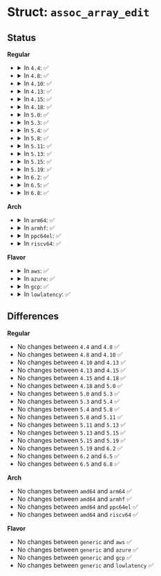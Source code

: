 # Struct: <code>assoc_array_edit</code>

## Status
<b>Regular</b>
<ul>
<li>
<details>
<summary>In <code>4.4</code>: ✅</summary>

```c
struct assoc_array_edit {
    struct callback_head rcu;
    struct assoc_array *array;
    const struct assoc_array_ops *ops;
    const struct assoc_array_ops *ops_for_excised_subtree;
    struct assoc_array_ptr *leaf;
    struct assoc_array_ptr **leaf_p;
    struct assoc_array_ptr *dead_leaf;
    struct assoc_array_ptr * new_meta[3];
    struct assoc_array_ptr * excised_meta[1];
    struct assoc_array_ptr *excised_subtree;
    struct assoc_array_ptr ** set_backpointers[16];
    struct assoc_array_ptr *set_backpointers_to;
    struct assoc_array_node *adjust_count_on;
    long int adjust_count_by;
    struct (anon) set[2];
    struct (anon) set_parent_slot[1];
    u8 segment_cache[17];
};
```
</details>
</li>
<li>
<details>
<summary>In <code>4.8</code>: ✅</summary>

```c
struct assoc_array_edit {
    struct callback_head rcu;
    struct assoc_array *array;
    const struct assoc_array_ops *ops;
    const struct assoc_array_ops *ops_for_excised_subtree;
    struct assoc_array_ptr *leaf;
    struct assoc_array_ptr **leaf_p;
    struct assoc_array_ptr *dead_leaf;
    struct assoc_array_ptr * new_meta[3];
    struct assoc_array_ptr * excised_meta[1];
    struct assoc_array_ptr *excised_subtree;
    struct assoc_array_ptr ** set_backpointers[16];
    struct assoc_array_ptr *set_backpointers_to;
    struct assoc_array_node *adjust_count_on;
    long int adjust_count_by;
    struct (anon) set[2];
    struct (anon) set_parent_slot[1];
    u8 segment_cache[17];
};
```
</details>
</li>
<li>
<details>
<summary>In <code>4.10</code>: ✅</summary>

```c
struct assoc_array_edit {
    struct callback_head rcu;
    struct assoc_array *array;
    const struct assoc_array_ops *ops;
    const struct assoc_array_ops *ops_for_excised_subtree;
    struct assoc_array_ptr *leaf;
    struct assoc_array_ptr **leaf_p;
    struct assoc_array_ptr *dead_leaf;
    struct assoc_array_ptr * new_meta[3];
    struct assoc_array_ptr * excised_meta[1];
    struct assoc_array_ptr *excised_subtree;
    struct assoc_array_ptr ** set_backpointers[16];
    struct assoc_array_ptr *set_backpointers_to;
    struct assoc_array_node *adjust_count_on;
    long int adjust_count_by;
    struct (anon) set[2];
    struct (anon) set_parent_slot[1];
    u8 segment_cache[17];
};
```
</details>
</li>
<li>
<details>
<summary>In <code>4.13</code>: ✅</summary>

```c
struct assoc_array_edit {
    struct callback_head rcu;
    struct assoc_array *array;
    const struct assoc_array_ops *ops;
    const struct assoc_array_ops *ops_for_excised_subtree;
    struct assoc_array_ptr *leaf;
    struct assoc_array_ptr **leaf_p;
    struct assoc_array_ptr *dead_leaf;
    struct assoc_array_ptr * new_meta[3];
    struct assoc_array_ptr * excised_meta[1];
    struct assoc_array_ptr *excised_subtree;
    struct assoc_array_ptr ** set_backpointers[16];
    struct assoc_array_ptr *set_backpointers_to;
    struct assoc_array_node *adjust_count_on;
    long int adjust_count_by;
    struct (anon) set[2];
    struct (anon) set_parent_slot[1];
    u8 segment_cache[17];
};
```
</details>
</li>
<li>
<details>
<summary>In <code>4.15</code>: ✅</summary>

```c
struct assoc_array_edit {
    struct callback_head rcu;
    struct assoc_array *array;
    const struct assoc_array_ops *ops;
    const struct assoc_array_ops *ops_for_excised_subtree;
    struct assoc_array_ptr *leaf;
    struct assoc_array_ptr **leaf_p;
    struct assoc_array_ptr *dead_leaf;
    struct assoc_array_ptr * new_meta[3];
    struct assoc_array_ptr * excised_meta[1];
    struct assoc_array_ptr *excised_subtree;
    struct assoc_array_ptr ** set_backpointers[16];
    struct assoc_array_ptr *set_backpointers_to;
    struct assoc_array_node *adjust_count_on;
    long int adjust_count_by;
    struct (anon) set[2];
    struct (anon) set_parent_slot[1];
    u8 segment_cache[17];
};
```
</details>
</li>
<li>
<details>
<summary>In <code>4.18</code>: ✅</summary>

```c
struct assoc_array_edit {
    struct callback_head rcu;
    struct assoc_array *array;
    const struct assoc_array_ops *ops;
    const struct assoc_array_ops *ops_for_excised_subtree;
    struct assoc_array_ptr *leaf;
    struct assoc_array_ptr **leaf_p;
    struct assoc_array_ptr *dead_leaf;
    struct assoc_array_ptr * new_meta[3];
    struct assoc_array_ptr * excised_meta[1];
    struct assoc_array_ptr *excised_subtree;
    struct assoc_array_ptr ** set_backpointers[16];
    struct assoc_array_ptr *set_backpointers_to;
    struct assoc_array_node *adjust_count_on;
    long int adjust_count_by;
    struct (anon) set[2];
    struct (anon) set_parent_slot[1];
    u8 segment_cache[17];
};
```
</details>
</li>
<li>
<details>
<summary>In <code>5.0</code>: ✅</summary>

```c
struct assoc_array_edit {
    struct callback_head rcu;
    struct assoc_array *array;
    const struct assoc_array_ops *ops;
    const struct assoc_array_ops *ops_for_excised_subtree;
    struct assoc_array_ptr *leaf;
    struct assoc_array_ptr **leaf_p;
    struct assoc_array_ptr *dead_leaf;
    struct assoc_array_ptr * new_meta[3];
    struct assoc_array_ptr * excised_meta[1];
    struct assoc_array_ptr *excised_subtree;
    struct assoc_array_ptr ** set_backpointers[16];
    struct assoc_array_ptr *set_backpointers_to;
    struct assoc_array_node *adjust_count_on;
    long int adjust_count_by;
    struct (anon) set[2];
    struct (anon) set_parent_slot[1];
    u8 segment_cache[17];
};
```
</details>
</li>
<li>
<details>
<summary>In <code>5.3</code>: ✅</summary>

```c
struct assoc_array_edit {
    struct callback_head rcu;
    struct assoc_array *array;
    const struct assoc_array_ops *ops;
    const struct assoc_array_ops *ops_for_excised_subtree;
    struct assoc_array_ptr *leaf;
    struct assoc_array_ptr **leaf_p;
    struct assoc_array_ptr *dead_leaf;
    struct assoc_array_ptr * new_meta[3];
    struct assoc_array_ptr * excised_meta[1];
    struct assoc_array_ptr *excised_subtree;
    struct assoc_array_ptr ** set_backpointers[16];
    struct assoc_array_ptr *set_backpointers_to;
    struct assoc_array_node *adjust_count_on;
    long int adjust_count_by;
    struct (anon) set[2];
    struct (anon) set_parent_slot[1];
    u8 segment_cache[17];
};
```
</details>
</li>
<li>
<details>
<summary>In <code>5.4</code>: ✅</summary>

```c
struct assoc_array_edit {
    struct callback_head rcu;
    struct assoc_array *array;
    const struct assoc_array_ops *ops;
    const struct assoc_array_ops *ops_for_excised_subtree;
    struct assoc_array_ptr *leaf;
    struct assoc_array_ptr **leaf_p;
    struct assoc_array_ptr *dead_leaf;
    struct assoc_array_ptr * new_meta[3];
    struct assoc_array_ptr * excised_meta[1];
    struct assoc_array_ptr *excised_subtree;
    struct assoc_array_ptr ** set_backpointers[16];
    struct assoc_array_ptr *set_backpointers_to;
    struct assoc_array_node *adjust_count_on;
    long int adjust_count_by;
    struct (anon) set[2];
    struct (anon) set_parent_slot[1];
    u8 segment_cache[17];
};
```
</details>
</li>
<li>
<details>
<summary>In <code>5.8</code>: ✅</summary>

```c
struct assoc_array_edit {
    struct callback_head rcu;
    struct assoc_array *array;
    const struct assoc_array_ops *ops;
    const struct assoc_array_ops *ops_for_excised_subtree;
    struct assoc_array_ptr *leaf;
    struct assoc_array_ptr **leaf_p;
    struct assoc_array_ptr *dead_leaf;
    struct assoc_array_ptr * new_meta[3];
    struct assoc_array_ptr * excised_meta[1];
    struct assoc_array_ptr *excised_subtree;
    struct assoc_array_ptr ** set_backpointers[16];
    struct assoc_array_ptr *set_backpointers_to;
    struct assoc_array_node *adjust_count_on;
    long int adjust_count_by;
    struct (anon) set[2];
    struct (anon) set_parent_slot[1];
    u8 segment_cache[17];
};
```
</details>
</li>
<li>
<details>
<summary>In <code>5.11</code>: ✅</summary>

```c
struct assoc_array_edit {
    struct callback_head rcu;
    struct assoc_array *array;
    const struct assoc_array_ops *ops;
    const struct assoc_array_ops *ops_for_excised_subtree;
    struct assoc_array_ptr *leaf;
    struct assoc_array_ptr **leaf_p;
    struct assoc_array_ptr *dead_leaf;
    struct assoc_array_ptr * new_meta[3];
    struct assoc_array_ptr * excised_meta[1];
    struct assoc_array_ptr *excised_subtree;
    struct assoc_array_ptr ** set_backpointers[16];
    struct assoc_array_ptr *set_backpointers_to;
    struct assoc_array_node *adjust_count_on;
    long int adjust_count_by;
    struct (anon) set[2];
    struct (anon) set_parent_slot[1];
    u8 segment_cache[17];
};
```
</details>
</li>
<li>
<details>
<summary>In <code>5.13</code>: ✅</summary>

```c
struct assoc_array_edit {
    struct callback_head rcu;
    struct assoc_array *array;
    const struct assoc_array_ops *ops;
    const struct assoc_array_ops *ops_for_excised_subtree;
    struct assoc_array_ptr *leaf;
    struct assoc_array_ptr **leaf_p;
    struct assoc_array_ptr *dead_leaf;
    struct assoc_array_ptr * new_meta[3];
    struct assoc_array_ptr * excised_meta[1];
    struct assoc_array_ptr *excised_subtree;
    struct assoc_array_ptr ** set_backpointers[16];
    struct assoc_array_ptr *set_backpointers_to;
    struct assoc_array_node *adjust_count_on;
    long int adjust_count_by;
    struct (anon) set[2];
    struct (anon) set_parent_slot[1];
    u8 segment_cache[17];
};
```
</details>
</li>
<li>
<details>
<summary>In <code>5.15</code>: ✅</summary>

```c
struct assoc_array_edit {
    struct callback_head rcu;
    struct assoc_array *array;
    const struct assoc_array_ops *ops;
    const struct assoc_array_ops *ops_for_excised_subtree;
    struct assoc_array_ptr *leaf;
    struct assoc_array_ptr **leaf_p;
    struct assoc_array_ptr *dead_leaf;
    struct assoc_array_ptr * new_meta[3];
    struct assoc_array_ptr * excised_meta[1];
    struct assoc_array_ptr *excised_subtree;
    struct assoc_array_ptr ** set_backpointers[16];
    struct assoc_array_ptr *set_backpointers_to;
    struct assoc_array_node *adjust_count_on;
    long int adjust_count_by;
    struct (anon) set[2];
    struct (anon) set_parent_slot[1];
    u8 segment_cache[17];
};
```
</details>
</li>
<li>
<details>
<summary>In <code>5.19</code>: ✅</summary>

```c
struct assoc_array_edit {
    struct callback_head rcu;
    struct assoc_array *array;
    const struct assoc_array_ops *ops;
    const struct assoc_array_ops *ops_for_excised_subtree;
    struct assoc_array_ptr *leaf;
    struct assoc_array_ptr **leaf_p;
    struct assoc_array_ptr *dead_leaf;
    struct assoc_array_ptr * new_meta[3];
    struct assoc_array_ptr * excised_meta[1];
    struct assoc_array_ptr *excised_subtree;
    struct assoc_array_ptr ** set_backpointers[16];
    struct assoc_array_ptr *set_backpointers_to;
    struct assoc_array_node *adjust_count_on;
    long int adjust_count_by;
    struct (anon) set[2];
    struct (anon) set_parent_slot[1];
    u8 segment_cache[17];
};
```
</details>
</li>
<li>
<details>
<summary>In <code>6.2</code>: ✅</summary>

```c
struct assoc_array_edit {
    struct callback_head rcu;
    struct assoc_array *array;
    const struct assoc_array_ops *ops;
    const struct assoc_array_ops *ops_for_excised_subtree;
    struct assoc_array_ptr *leaf;
    struct assoc_array_ptr **leaf_p;
    struct assoc_array_ptr *dead_leaf;
    struct assoc_array_ptr * new_meta[3];
    struct assoc_array_ptr * excised_meta[1];
    struct assoc_array_ptr *excised_subtree;
    struct assoc_array_ptr ** set_backpointers[16];
    struct assoc_array_ptr *set_backpointers_to;
    struct assoc_array_node *adjust_count_on;
    long int adjust_count_by;
    struct (anon) set[2];
    struct (anon) set_parent_slot[1];
    u8 segment_cache[17];
};
```
</details>
</li>
<li>
<details>
<summary>In <code>6.5</code>: ✅</summary>

```c
struct assoc_array_edit {
    struct callback_head rcu;
    struct assoc_array *array;
    const struct assoc_array_ops *ops;
    const struct assoc_array_ops *ops_for_excised_subtree;
    struct assoc_array_ptr *leaf;
    struct assoc_array_ptr **leaf_p;
    struct assoc_array_ptr *dead_leaf;
    struct assoc_array_ptr * new_meta[3];
    struct assoc_array_ptr * excised_meta[1];
    struct assoc_array_ptr *excised_subtree;
    struct assoc_array_ptr ** set_backpointers[16];
    struct assoc_array_ptr *set_backpointers_to;
    struct assoc_array_node *adjust_count_on;
    long int adjust_count_by;
    struct (anon) set[2];
    struct (anon) set_parent_slot[1];
    u8 segment_cache[17];
};
```
</details>
</li>
<li>
<details>
<summary>In <code>6.8</code>: ✅</summary>

```c
struct assoc_array_edit {
    struct callback_head rcu;
    struct assoc_array *array;
    const struct assoc_array_ops *ops;
    const struct assoc_array_ops *ops_for_excised_subtree;
    struct assoc_array_ptr *leaf;
    struct assoc_array_ptr **leaf_p;
    struct assoc_array_ptr *dead_leaf;
    struct assoc_array_ptr * new_meta[3];
    struct assoc_array_ptr * excised_meta[1];
    struct assoc_array_ptr *excised_subtree;
    struct assoc_array_ptr ** set_backpointers[16];
    struct assoc_array_ptr *set_backpointers_to;
    struct assoc_array_node *adjust_count_on;
    long int adjust_count_by;
    struct (anon) set[2];
    struct (anon) set_parent_slot[1];
    u8 segment_cache[17];
};
```
</details>
</li>
</ul>
<b>Arch</b>
<ul>
<li>
<details>
<summary>In <code>arm64</code>: ✅</summary>

```c
struct assoc_array_edit {
    struct callback_head rcu;
    struct assoc_array *array;
    const struct assoc_array_ops *ops;
    const struct assoc_array_ops *ops_for_excised_subtree;
    struct assoc_array_ptr *leaf;
    struct assoc_array_ptr **leaf_p;
    struct assoc_array_ptr *dead_leaf;
    struct assoc_array_ptr * new_meta[3];
    struct assoc_array_ptr * excised_meta[1];
    struct assoc_array_ptr *excised_subtree;
    struct assoc_array_ptr ** set_backpointers[16];
    struct assoc_array_ptr *set_backpointers_to;
    struct assoc_array_node *adjust_count_on;
    long int adjust_count_by;
    struct (anon) set[2];
    struct (anon) set_parent_slot[1];
    u8 segment_cache[17];
};
```
</details>
</li>
<li>
<details>
<summary>In <code>armhf</code>: ✅</summary>

```c
struct assoc_array_edit {
    struct callback_head rcu;
    struct assoc_array *array;
    const struct assoc_array_ops *ops;
    const struct assoc_array_ops *ops_for_excised_subtree;
    struct assoc_array_ptr *leaf;
    struct assoc_array_ptr **leaf_p;
    struct assoc_array_ptr *dead_leaf;
    struct assoc_array_ptr * new_meta[3];
    struct assoc_array_ptr * excised_meta[1];
    struct assoc_array_ptr *excised_subtree;
    struct assoc_array_ptr ** set_backpointers[16];
    struct assoc_array_ptr *set_backpointers_to;
    struct assoc_array_node *adjust_count_on;
    long int adjust_count_by;
    struct (anon) set[2];
    struct (anon) set_parent_slot[1];
    u8 segment_cache[17];
};
```
</details>
</li>
<li>
<details>
<summary>In <code>ppc64el</code>: ✅</summary>

```c
struct assoc_array_edit {
    struct callback_head rcu;
    struct assoc_array *array;
    const struct assoc_array_ops *ops;
    const struct assoc_array_ops *ops_for_excised_subtree;
    struct assoc_array_ptr *leaf;
    struct assoc_array_ptr **leaf_p;
    struct assoc_array_ptr *dead_leaf;
    struct assoc_array_ptr * new_meta[3];
    struct assoc_array_ptr * excised_meta[1];
    struct assoc_array_ptr *excised_subtree;
    struct assoc_array_ptr ** set_backpointers[16];
    struct assoc_array_ptr *set_backpointers_to;
    struct assoc_array_node *adjust_count_on;
    long int adjust_count_by;
    struct (anon) set[2];
    struct (anon) set_parent_slot[1];
    u8 segment_cache[17];
};
```
</details>
</li>
<li>
<details>
<summary>In <code>riscv64</code>: ✅</summary>

```c
struct assoc_array_edit {
    struct callback_head rcu;
    struct assoc_array *array;
    const struct assoc_array_ops *ops;
    const struct assoc_array_ops *ops_for_excised_subtree;
    struct assoc_array_ptr *leaf;
    struct assoc_array_ptr **leaf_p;
    struct assoc_array_ptr *dead_leaf;
    struct assoc_array_ptr * new_meta[3];
    struct assoc_array_ptr * excised_meta[1];
    struct assoc_array_ptr *excised_subtree;
    struct assoc_array_ptr ** set_backpointers[16];
    struct assoc_array_ptr *set_backpointers_to;
    struct assoc_array_node *adjust_count_on;
    long int adjust_count_by;
    struct (anon) set[2];
    struct (anon) set_parent_slot[1];
    u8 segment_cache[17];
};
```
</details>
</li>
</ul>
<b>Flavor</b>
<ul>
<li>
<details>
<summary>In <code>aws</code>: ✅</summary>

```c
struct assoc_array_edit {
    struct callback_head rcu;
    struct assoc_array *array;
    const struct assoc_array_ops *ops;
    const struct assoc_array_ops *ops_for_excised_subtree;
    struct assoc_array_ptr *leaf;
    struct assoc_array_ptr **leaf_p;
    struct assoc_array_ptr *dead_leaf;
    struct assoc_array_ptr * new_meta[3];
    struct assoc_array_ptr * excised_meta[1];
    struct assoc_array_ptr *excised_subtree;
    struct assoc_array_ptr ** set_backpointers[16];
    struct assoc_array_ptr *set_backpointers_to;
    struct assoc_array_node *adjust_count_on;
    long int adjust_count_by;
    struct (anon) set[2];
    struct (anon) set_parent_slot[1];
    u8 segment_cache[17];
};
```
</details>
</li>
<li>
<details>
<summary>In <code>azure</code>: ✅</summary>

```c
struct assoc_array_edit {
    struct callback_head rcu;
    struct assoc_array *array;
    const struct assoc_array_ops *ops;
    const struct assoc_array_ops *ops_for_excised_subtree;
    struct assoc_array_ptr *leaf;
    struct assoc_array_ptr **leaf_p;
    struct assoc_array_ptr *dead_leaf;
    struct assoc_array_ptr * new_meta[3];
    struct assoc_array_ptr * excised_meta[1];
    struct assoc_array_ptr *excised_subtree;
    struct assoc_array_ptr ** set_backpointers[16];
    struct assoc_array_ptr *set_backpointers_to;
    struct assoc_array_node *adjust_count_on;
    long int adjust_count_by;
    struct (anon) set[2];
    struct (anon) set_parent_slot[1];
    u8 segment_cache[17];
};
```
</details>
</li>
<li>
<details>
<summary>In <code>gcp</code>: ✅</summary>

```c
struct assoc_array_edit {
    struct callback_head rcu;
    struct assoc_array *array;
    const struct assoc_array_ops *ops;
    const struct assoc_array_ops *ops_for_excised_subtree;
    struct assoc_array_ptr *leaf;
    struct assoc_array_ptr **leaf_p;
    struct assoc_array_ptr *dead_leaf;
    struct assoc_array_ptr * new_meta[3];
    struct assoc_array_ptr * excised_meta[1];
    struct assoc_array_ptr *excised_subtree;
    struct assoc_array_ptr ** set_backpointers[16];
    struct assoc_array_ptr *set_backpointers_to;
    struct assoc_array_node *adjust_count_on;
    long int adjust_count_by;
    struct (anon) set[2];
    struct (anon) set_parent_slot[1];
    u8 segment_cache[17];
};
```
</details>
</li>
<li>
<details>
<summary>In <code>lowlatency</code>: ✅</summary>

```c
struct assoc_array_edit {
    struct callback_head rcu;
    struct assoc_array *array;
    const struct assoc_array_ops *ops;
    const struct assoc_array_ops *ops_for_excised_subtree;
    struct assoc_array_ptr *leaf;
    struct assoc_array_ptr **leaf_p;
    struct assoc_array_ptr *dead_leaf;
    struct assoc_array_ptr * new_meta[3];
    struct assoc_array_ptr * excised_meta[1];
    struct assoc_array_ptr *excised_subtree;
    struct assoc_array_ptr ** set_backpointers[16];
    struct assoc_array_ptr *set_backpointers_to;
    struct assoc_array_node *adjust_count_on;
    long int adjust_count_by;
    struct (anon) set[2];
    struct (anon) set_parent_slot[1];
    u8 segment_cache[17];
};
```
</details>
</li>
</ul>

## Differences
<b>Regular</b>
<ul>
<li>
No changes between <code>4.4</code> and <code>4.8</code> ✅
</li>
<li>
No changes between <code>4.8</code> and <code>4.10</code> ✅
</li>
<li>
No changes between <code>4.10</code> and <code>4.13</code> ✅
</li>
<li>
No changes between <code>4.13</code> and <code>4.15</code> ✅
</li>
<li>
No changes between <code>4.15</code> and <code>4.18</code> ✅
</li>
<li>
No changes between <code>4.18</code> and <code>5.0</code> ✅
</li>
<li>
No changes between <code>5.0</code> and <code>5.3</code> ✅
</li>
<li>
No changes between <code>5.3</code> and <code>5.4</code> ✅
</li>
<li>
No changes between <code>5.4</code> and <code>5.8</code> ✅
</li>
<li>
No changes between <code>5.8</code> and <code>5.11</code> ✅
</li>
<li>
No changes between <code>5.11</code> and <code>5.13</code> ✅
</li>
<li>
No changes between <code>5.13</code> and <code>5.15</code> ✅
</li>
<li>
No changes between <code>5.15</code> and <code>5.19</code> ✅
</li>
<li>
No changes between <code>5.19</code> and <code>6.2</code> ✅
</li>
<li>
No changes between <code>6.2</code> and <code>6.5</code> ✅
</li>
<li>
No changes between <code>6.5</code> and <code>6.8</code> ✅
</li>
</ul>
<b>Arch</b>
<ul>
<li>
No changes between <code>amd64</code> and <code>arm64</code> ✅
</li>
<li>
No changes between <code>amd64</code> and <code>armhf</code> ✅
</li>
<li>
No changes between <code>amd64</code> and <code>ppc64el</code> ✅
</li>
<li>
No changes between <code>amd64</code> and <code>riscv64</code> ✅
</li>
</ul>
<b>Flavor</b>
<ul>
<li>
No changes between <code>generic</code> and <code>aws</code> ✅
</li>
<li>
No changes between <code>generic</code> and <code>azure</code> ✅
</li>
<li>
No changes between <code>generic</code> and <code>gcp</code> ✅
</li>
<li>
No changes between <code>generic</code> and <code>lowlatency</code> ✅
</li>
</ul>
